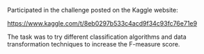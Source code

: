 Participated in the challenge posted on the Kaggle website: 

https://www.kaggle.com/t/8eb0297b533c4acd9f34c93fc76e71e9

The task was to try different classification algorithms and data transformation techniques to increase the F-measure score.
